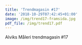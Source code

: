 ```yaml
---
title: 'Trendmagasin #17'
date: '2018-10-29T07:42:45+01:00'
image: /img/trend17-framsida.jpg
pdf_file: /img/trend17.pdf
---
```

Alviks Måleri trendmagasin #17

